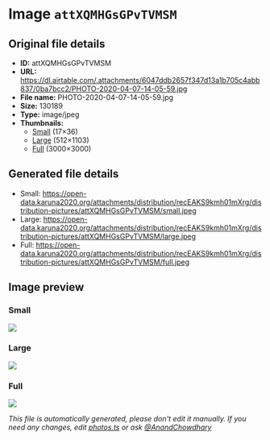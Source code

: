 # Image `attXQMHGsGPvTVMSM`

## Original file details

- **ID:** attXQMHGsGPvTVMSM
- **URL:** https://dl.airtable.com/.attachments/6047ddb2657f347d13a1b705c4abb837/0ba7bcc2/PHOTO-2020-04-07-14-05-59.jpg
- **File name:** PHOTO-2020-04-07-14-05-59.jpg
- **Size:** 130189
- **Type:** image/jpeg
- **Thumbnails:**
  - [Small](https://dl.airtable.com/.attachmentThumbnails/866dc6e2e2bd3a608a2656e15700c601/137d4d98) (17×36)
  - [Large](https://dl.airtable.com/.attachmentThumbnails/21dcf7c0f49ad3c6729fb7312af7b136/24348437) (512×1103)
  - [Full](https://dl.airtable.com/.attachmentThumbnails/76e6030026fb5467037575bde5d7a33d/d450083f) (3000×3000)

## Generated file details

- Small: https://open-data.karuna2020.org/attachments/distribution/recEAKS9kmh01mXrg/distribution-pictures/attXQMHGsGPvTVMSM/small.jpeg
- Large: https://open-data.karuna2020.org/attachments/distribution/recEAKS9kmh01mXrg/distribution-pictures/attXQMHGsGPvTVMSM/large.jpeg
- Full: https://open-data.karuna2020.org/attachments/distribution/recEAKS9kmh01mXrg/distribution-pictures/attXQMHGsGPvTVMSM/full.jpeg

## Image preview

### Small

![](https://open-data.karuna2020.org/attachments/distribution/recEAKS9kmh01mXrg/distribution-pictures/attXQMHGsGPvTVMSM/small.jpeg)

### Large

![](https://open-data.karuna2020.org/attachments/distribution/recEAKS9kmh01mXrg/distribution-pictures/attXQMHGsGPvTVMSM/large.jpeg)

### Full

![](https://open-data.karuna2020.org/attachments/distribution/recEAKS9kmh01mXrg/distribution-pictures/attXQMHGsGPvTVMSM/full.jpeg)

_This file is automatically generated, please don't edit it manually. If you need any changes, edit [photos.ts](/photos.ts) or ask [@AnandChowdhary](https://github.com/AnandChowdhary)_
